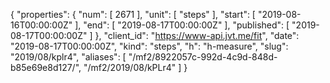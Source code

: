 {
  "properties": {
    "num": [
      2671
    ],
    "unit": [
      "steps"
    ],
    "start": [
      "2019-08-16T00:00:00Z"
    ],
    "end": [
      "2019-08-17T00:00:00Z"
    ],
    "published": [
      "2019-08-17T00:00:00Z"
    ]
  },
  "client_id": "https://www-api.jvt.me/fit",
  "date": "2019-08-17T00:00:00Z",
  "kind": "steps",
  "h": "h-measure",
  "slug": "2019/08/kplr4",
  "aliases": [
    "/mf2/8922057c-992d-4c9d-848d-b85e69e8d127/",
    "/mf2/2019/08/kPLr4"
  ]
}
